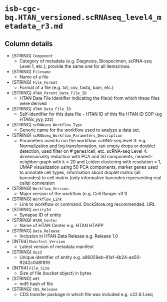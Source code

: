 # `isb-cgc-bq.HTAN_versioned.scRNAseq_level4_metadata_r3.md`

## Column details

* [STRING]    `Component`
  - Category of metadata (e.g. Diagnosis, Biospecimen, scRNA-seq Level 1, etc.); provide the same one for all items/rows.
* [STRING]    `Filename`
  - Name of a file
* [STRING]    `File_Format`
  - Format of a file (e.g. txt, csv, fastq, bam, etc.)
* [STRING]    `HTAN_Parent_Data_File_ID`
  - HTAN Data File Identifier indicating the file(s) from which these files were derived
* [STRING]    `HTAN_Data_File_ID`
  - Self-identifier for this data file - HTAN ID of this file HTAN ID SOP (eg HTANx_yyy_zzz)
* [STRING]    `scRNAseq_Workflow_Type`
  - Generic name for the workflow used to analyze a data set.
* [STRING]    `scRNAseq_Workflow_Parameters_Description`
  - Parameters used to run the workflow. scRNA-seq level 3: e.g. Normalization and log transformation, ran empty drops or doublet detection, used filter on # genes/cell, etc. scRNA-seq Level 4: dimensionality reduction with PCA and 50 components, nearest-neighbor graph with k = 20 and Leiden clustering with resolution = 1, UMAP visualization using 50 PCA components, marker genes used to annotate cell types, information about droplet matrix (all barcodes) to cell matrix (only informative barcodes representing real cells) conversion
* [STRING]    `Workflow_Version`
  - Major version of the workflow (e.g. Cell Ranger v3.1)
* [STRING]    `Workflow_Link`
  - Link to workflow or command. DockStore.org recommended. URL
* [STRING]    `entityId`
  - Synapse ID of entity
* [STRING]    `HTAN_Center`
  - Name of HTAN Center e.g. HTAN HTAPP
* [STRING]    `Data_Release`
  - Inclusion in HTAN Data Release e.g. Release 1.0
* [INT64]    `Manifest_Version`
  - Latest version of metadata manifest
* [STRING]    `Uuid`
  - Unique identifier of entity e.g. a96059eb-81af-4b24-ae50-9242c0d8f819
* [INT64]    `File_Size`
  - Size of file (bucket object) in bytes
* [STRING]    `md5`
  - md5 hash of file
* [STRING]    `CDS_Release`
  - CDS transfer package in which file was included e.g. v22.6.1.seq


